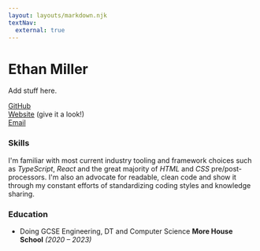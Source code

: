 ```yaml
---
layout: layouts/markdown.njk
textNav:
  external: true
---
```


# Ethan Miller

Add stuff here.

[GitHub](https://github.com/sudoxyz)
<br>
[Website](https://sudo404.xyz) (give it a look!)
<br>
[Email](mailto:ethanfergusmiller@gmail.com)

### Skills

I'm familiar with most current industry tooling and framework choices such as _TypeScript_, _React_ and the great majority of _HTML_ and _CSS_ pre/post-processors. I'm also an advocate for readable, clean code and show it through my constant efforts of standardizing coding styles and knowledge sharing.

### Education

- Doing GCSE Engineering, DT and Computer Science **More House School** _(2020 – 2023)_
